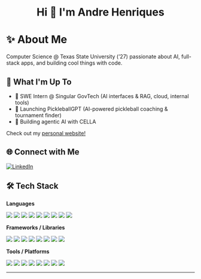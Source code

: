 <h1 align="center">Hi 👋 I'm Andre Henriques</h1>



# ✨ About Me

Computer Science @ Texas State University (’27) passionate about AI, full-stack apps, and building cool things with code.  



## 🚀 What I'm Up To

- 🧩  SWE Intern @ Singular GovTech (AI interfaces & RAG, cloud, internal tools)
- 🏓  Launching PickleballGPT (AI-powered pickleball coaching & tournament finder)
- 🤖  Building agentic AI with CELLA

Check out my <a href="https://andre-h.dev" target="_blank">personal website!</a>



## 🌐 Connect with Me

[![LinkedIn](https://img.shields.io/badge/LinkedIn-drehenriques-0A66C2?style=flat-square&logo=linkedin&logoColor=white)](https://linkedin.com/in/drehenriques)




## 🛠️ Tech Stack

**Languages**

<p>
  <img src="https://img.shields.io/badge/Python-3670A0?style=for-the-badge&logo=python&logoColor=fff"/>
  <img src="https://img.shields.io/badge/Java-007396?style=for-the-badge&logo=java&logoColor=fff"/>
  <img src="https://img.shields.io/badge/TypeScript-3178c6?style=for-the-badge&logo=typescript&logoColor=fff"/>
  <img src="https://img.shields.io/badge/JavaScript-f7df1e?style=for-the-badge&logo=javascript&logoColor=000"/>
  <img src="https://img.shields.io/badge/C++-00599C?style=for-the-badge&logo=cplusplus&logoColor=fff"/>
  <img src="https://img.shields.io/badge/C-00599C?style=for-the-badge&logo=c&logoColor=fff"/>
  <img src="https://img.shields.io/badge/SQL-336791?style=for-the-badge&logo=postgresql&logoColor=fff"/>
  <img src="https://img.shields.io/badge/HTML5-E34F26?style=for-the-badge&logo=html5&logoColor=fff"/>
  <img src="https://img.shields.io/badge/CSS3-1572B6?style=for-the-badge&logo=css3&logoColor=fff"/>
</p>

**Frameworks / Libraries**

<p>
  <img src="https://img.shields.io/badge/React-20232a?style=for-the-badge&logo=react&logoColor=61dafb"/>
  <img src="https://img.shields.io/badge/Next.js-000?style=for-the-badge&logo=next.js&logoColor=fff"/>
  <img src="https://img.shields.io/badge/Spring_Boot-6DB33F?style=for-the-badge&logo=springboot&logoColor=fff"/>
  <img src="https://img.shields.io/badge/FastAPI-009688?style=for-the-badge&logo=fastapi&logoColor=fff"/>
  <img src="https://img.shields.io/badge/Express.js-000000?style=for-the-badge&logo=express&logoColor=fff"/>
  <img src="https://img.shields.io/badge/Flask-000?style=for-the-badge&logo=flask&logoColor=fff"/>
  <img src="https://img.shields.io/badge/Tailwind_CSS-06B6D4?style=for-the-badge&logo=tailwindcss&logoColor=fff"/>
  <img src="https://img.shields.io/badge/Node.js-339933?style=for-the-badge&logo=node.js&logoColor=fff"/>
</p>

**Tools / Platforms**

<p>
  <img src="https://img.shields.io/badge/AWS-232F3E?style=for-the-badge&logo=amazonaws&logoColor=fff"/>
  <img src="https://img.shields.io/badge/Docker-2496ED?style=for-the-badge&logo=docker&logoColor=fff"/>
  <img src="https://img.shields.io/badge/GitHub_Actions-2088FF?style=for-the-badge&logo=github-actions&logoColor=fff"/>
  <img src="https://img.shields.io/badge/Git-F05032?style=for-the-badge&logo=git&logoColor=fff"/>
  <img src="https://img.shields.io/badge/MongoDB-4EA94B?style=for-the-badge&logo=mongodb&logoColor=fff"/>
  <img src="https://img.shields.io/badge/PostGIS-008000?style=for-the-badge&logo=postgis&logoColor=fff"/>
  <img src="https://img.shields.io/badge/Chroma-181717?style=for-the-badge"/>
  <img src="https://img.shields.io/badge/Qdrant-24C38A?style=for-the-badge"/>
</p>

---
